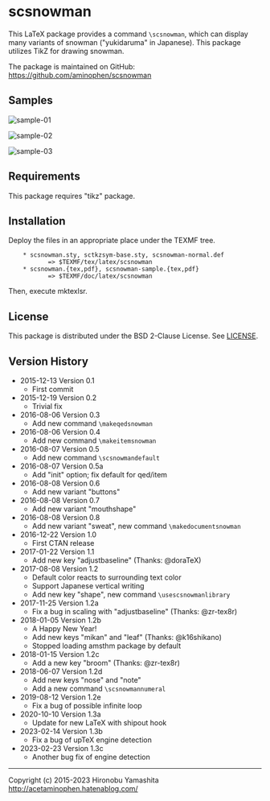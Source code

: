# scsnowman

This LaTeX package provides a command `\scsnowman`, which can display many
variants of snowman ("yukidaruma" in Japanese).
This package utilizes TikZ for drawing snowman.

The package is maintained on GitHub:
https://github.com/aminophen/scsnowman

## Samples

![sample-01](http://img.f.hatena.ne.jp/images/fotolife/a/acetaminophen/20151213/20151213003442.png)

![sample-02](http://img.f.hatena.ne.jp/images/fotolife/a/acetaminophen/20151213/20151213004819.png)

![sample-03](http://img.f.hatena.ne.jp/images/fotolife/a/acetaminophen/20151213/20151213011831.png)

## Requirements

This package requires "tikz" package.

## Installation

Deploy the files in an appropriate place under the TEXMF tree.

        * scsnowman.sty, sctkzsym-base.sty, scsnowman-normal.def
               => $TEXMF/tex/latex/scsnowman
        * scsnowman.{tex,pdf}, scsnowman-sample.{tex,pdf}
               => $TEXMF/doc/latex/scsnowman

Then, execute mktexlsr.

## License

This package is distributed under the BSD 2-Clause License.
See [LICENSE](./LICENSE).

## Version History

 - 2015-12-13 Version 0.1
    - First commit
 - 2015-12-19 Version 0.2
    - Trivial fix
 - 2016-08-06 Version 0.3
    - Add new command `\makeqedsnowman`
 - 2016-08-06 Version 0.4
    - Add new command `\makeitemsnowman`
 - 2016-08-07 Version 0.5
    - Add new command `\scsnowmandefault`
 - 2016-08-07 Version 0.5a
    - Add "init" option; fix default for qed/item
 - 2016-08-08 Version 0.6
    - Add new variant "buttons"
 - 2016-08-08 Version 0.7
    - Add new variant "mouthshape"
 - 2016-08-08 Version 0.8
    - Add new variant "sweat", new command `\makedocumentsnowman`
 - 2016-12-22 Version 1.0
    - First CTAN release
 - 2017-01-22 Version 1.1
    - Add new key "adjustbaseline" (Thanks: @doraTeX)
 - 2017-08-08 Version 1.2
    - Default color reacts to surrounding text color
    - Support Japanese vertical writing
    - Add new key "shape", new command `\usescsnowmanlibrary`
 - 2017-11-25 Version 1.2a
    - Fix a bug in scaling with "adjustbaseline" (Thanks: @zr-tex8r)
 - 2018-01-05 Version 1.2b
    - A Happy New Year!
    - Add new keys "mikan" and "leaf" (Thanks: @k16shikano)
    - Stopped loading amsthm package by default
 - 2018-01-15 Version 1.2c
    - Add a new key "broom" (Thanks: @zr-tex8r)
 - 2018-06-07 Version 1.2d
    - Add new keys "nose" and "note"
    - Add a new command `\scsnowmannumeral`
 - 2019-08-12 Version 1.2e
    - Fix a bug of possible infinite loop
 - 2020-10-10 Version 1.3a
    - Update for new LaTeX with shipout hook
 - 2023-02-14 Version 1.3b
    - Fix a bug of upTeX engine detection
 - 2023-02-23 Version 1.3c
    - Another bug fix of engine detection

--------------------
Copyright (c) 2015-2023 Hironobu Yamashita
http://acetaminophen.hatenablog.com/
